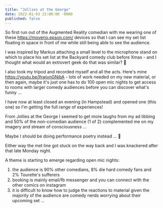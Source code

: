 ```yaml
---
title: "Jollies at the George"
date: 2022-01-03 22:00:00 -0000
published: false
---
```

So first run out of the Augmented Reality comedian with me wearing one of these https://moverio.epson.com/ devices so that I can see my set list floating in space in front of me while still being able to see the audience.

I was inspired by Markus attaching a small level to the microphone stand on which to place his set list at the Backyard comedy club before Xmas - and I thought what would an extrovert geek do that was similar? 🙂

I also took my tripod and recorded myself and all the acts.  Here's mine https://youtu.be/lhwjvnGNjbA - lots of work needed on my new material, or then again, maybe it's just one has to do 100 open mic nights to get access to rooms with larger comedy audiences before you can discover what's funny ...

I have now at least closed an evening (in Hampstead) and opened one (this one) so I'm getting the full range of experiences!

From Jollies at the George I seemed to get more laughs from my ad libbing and 50% of the non-comedian audience (1 of 2) complemented me on my imagery and stream of consciousness …

Maybe I should be doing performance poetry instead … 🤔

Either way the met line got stuck on the way back and I was knackered after that late Monday night. 

A theme is starting to emerge regarding open mic nights:

1. the audience is 90% other comedians, 8% die hard comedy fans and 2% Tourette's sufferers
2. booking is mainly email/fb messenger and you can connect with the other comics on instagram
3. it is difficult to know how to judge the reactions to material given the majority of the audience are comedy nerds worrying about their upcoming set ...

